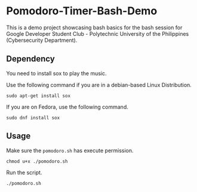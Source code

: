 # Pomodoro-Timer-Bash-Demo

This is a demo project showcasing bash basics for the bash session for Google Developer Student Club - Polytechnic University of the Philippines (Cybersecurity Department). 

## Dependency

You need to install sox to play the music.

Use the following command if you are in a debian-based Linux Distribution.

```
sudo apt-get install sox
```

If you are on Fedora, use the following command.

```
sudo dnf install sox
```

## Usage

Make sure the `pomodoro.sh` has execute permission.

```
chmod u+x ./pomodoro.sh
```

Run the script.

```
./pomodoro.sh
```
